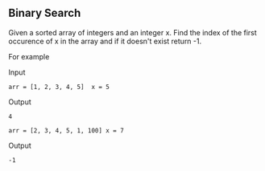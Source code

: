 ## Binary Search

Given a sorted array of integers and an integer x. Find the index of the first occurence of x in the array and if it doesn't exist return -1.

For example


Input

```
arr = [1, 2, 3, 4, 5]  x = 5
```

Output
```
4
```

```
arr = [2, 3, 4, 5, 1, 100] x = 7
```

Output
```
-1
```
